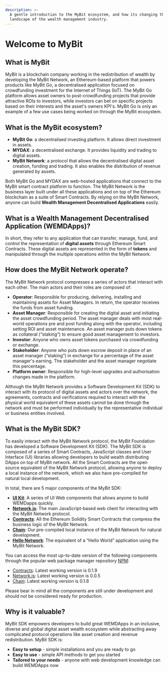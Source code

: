 ```yaml
---
description: >-
  A gentle introduction to the MyBit ecosystem, and how its changing the
  landscape of the wealth management industry.
---
```


# Welcome to MyBit

## What is MyBit

MyBit is a blockchain company working in the redistribution of wealth by developing the MyBit Network, an Ethereum-based platform that powers products like MyBit Go, a decentralised application focused on crowdfunding investment for the Internet of Things \(IoT\). The MyBit Go platform allows asset owners to post-crowdfunding projects that provide attractive ROIs to investors, while investors can bet on specific projects based on their interests and the asset's owners KPI's. MyBit Go is only an example of a few use cases being worked on through the MyBit ecosystem.

## What is the MyBit ecosystem?

* **MyBit Go**: a decentralised investing platform. It allows direct investment in assets.
* **MYDAX**: a decentralised exchange. It provides liquidity and trading to digital assets. 
* **MyBit Network**: a protocol that allows the decentralised digital asset creation, funding and trading. It also enables the distribution of revenue generated by assets. 

Both MyBit Go and MYDAX are web-hosted applications that connect to the MyBit smart contract platform to function. The MyBit Network is the business layer built under all these applications and on top of the Ethereum blockchain as a suite of Smart Contracts. By relying on the MyBit Network, anyone can build **Wealth Management Decentralised Applications** easily.

## What is a Wealth Management Decentralised Application \(WEMDApps\)?

In short, they refer to any application that can transfer, manage, fund, and control the representation of **digital assets** through Ethereum Smart Contracts. These digital assets are represented in the form of **tokens** and manipulated through the multiple operations within the MyBit Network.

## How does the MyBit Network operate?

The MyBit Network protocol compresses a series of actors that interact with each other. The main actors and their roles are composed of:

* **Operator**: Responsible for producing, delivering, installing and maintaining assets for Asset Managers. In return, the operator receives the funds from asset funding.
* **Asset Manager**: Responsible for creating the digital asset and initiating the asset crowdfunding period. The asset manager deals with most real-world operations pre and post funding along with the operator, including setting ROI and asset maintenance. An asset manager puts down tokens as collateral \(“staking”\) to ensure good asset management to investors.    
* **Investor**: Anyone who owns asset tokens purchased via crowdfunding or exchange.
* **Stakeholder**: Anyone who puts down escrow deposit in place of an asset manager \(“staking”\) in exchange for a percentage of the asset manager's earning. The stakeholder and the asset manager negotiate this percentage.   
* **Platform owner**: Responsible for high-level upgrades and authorisation changes made in the platform.

Although the MyBit Network provides a Software Development Kit \(SDK\) to interact with its protocol of digital assets and actors over the network, the agreements, contracts and verifications required to interact with the physical world equivalent of these assets cannot be done through the network and must be performed individually by the representative individual or business entities involved.

## What is the MyBit SDK?

To easily interact with the MyBit Network protocol, the MyBit Foundation has developed a Software Development Kit \(SDK\). The MyBit SDK is composed of a series of Smart Contracts, JavaScript classes and User Interface \(UI\) libraries allowing developers to build wealth distributing DApps on top of MyBit network. All the Smart Contracts are the open source equivalent of the MyBit Network protocol, allowing anyone to deploy a local instance of the network, which we also have pre-compiled for natural local development.

In total, there are 5 major components of the MyBit SDK:

* [**UI Kit**](https://developer.mybit.io/ui): A series of UI Web components that allows anyone to build WEMDapps quickly.
* [**Network.js**](https://developer.mybit.io/web): The main JavaScript-based web client for interacting with the MyBit Network protocol.
* [**Contracts**](https://developer.mybit.io/network): All the Ethereum Solidity Smart Contracts that compress the business logic of the MyBit Network.
* [**Chain**](https://developer.mybit.io/chain): Our pre-compiled local instance of the MyBit Network for natural development.
* [**Hello Network**](https://developer.mybit.io/hello-network): The equivalent of a “Hello World” application using the MyBit Network.

You can access the most up-to-date version of the following components through the popular web package manager repository [NPM](https://www.npmjs.com/):

* [Contracts](https://www.npmjs.com/package/@mybit/contracts): Latest working version is 0.1.9
* [Network.js](https://www.npmjs.com/package/@mybit/network.js): Latest working version is 0.0.5
* [Chain](https://www.npmjs.com/package/@mybit/chain): Latest working version is 0.1.8

Please bear in mind all the components are still under development and should not be considered ready for production.

## Why is it valuable?

MyBit SDK empowers developers to build great WEMDApps in an inclusive, diverse and global digital asset wealth ecosystem while abstracting away complicated protocol operations like asset creation and revenue redistribution. MyBit SDK is:

* **Easy to setup** - simple installations and you are ready to go
* **Easy to use** - simple API methods to get you started
* **Tailored to your needs** - anyone with web development knowledge can build WEMDApps now

